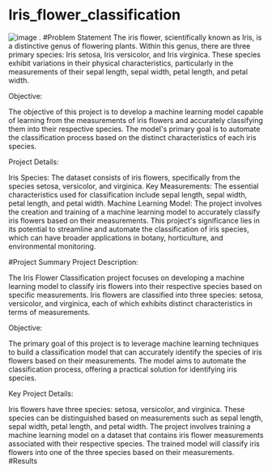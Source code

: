 # Iris_flower_classification
![image](https://github.com/lekshmiiyyer/Iris_flower_classification/assets/108746697/af176837-7403-4b32-9166-add46a8b0e00)
. 
#Problem Statement
The iris flower, scientifically known as Iris, is a distinctive genus of flowering plants. Within this genus, there are three primary species: Iris setosa, Iris versicolor, and Iris virginica. These species exhibit variations in their physical characteristics, particularly in the measurements of their sepal length, sepal width, petal length, and petal width.

Objective:

The objective of this project is to develop a machine learning model capable of learning from the measurements of iris flowers and accurately classifying them into their respective species. The model's primary goal is to automate the classification process based on the distinct characteristics of each iris species.

Project Details:

Iris Species: The dataset consists of iris flowers, specifically from the species setosa, versicolor, and virginica.
Key Measurements: The essential characteristics used for classification include sepal length, sepal width, petal length, and petal width.
Machine Learning Model: The project involves the creation and training of a machine learning model to accurately classify iris flowers based on their measurements.
This project's significance lies in its potential to streamline and automate the classification of iris species, which can have broader applications in botany, horticulture, and environmental monitoring.

#Project Summary
Project Description:

The Iris Flower Classification project focuses on developing a machine learning model to classify iris flowers into their respective species based on specific measurements. Iris flowers are classified into three species: setosa, versicolor, and virginica, each of which exhibits distinct characteristics in terms of measurements.

Objective:

The primary goal of this project is to leverage machine learning techniques to build a classification model that can accurately identify the species of iris flowers based on their measurements. The model aims to automate the classification process, offering a practical solution for identifying iris species.

Key Project Details:

Iris flowers have three species: setosa, versicolor, and virginica.
These species can be distinguished based on measurements such as sepal length, sepal width, petal length, and petal width.
The project involves training a machine learning model on a dataset that contains iris flower measurements associated with their respective species.
The trained model will classify iris flowers into one of the three species based on their measurements.
#Results
